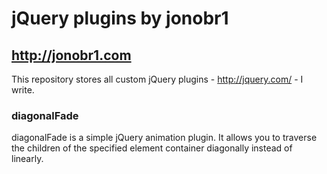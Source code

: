 jQuery plugins by jonobr1
====================

http://jonobr1.com
---------------------

This repository stores all custom jQuery plugins - http://jquery.com/ - I write.

### diagonalFade

diagonalFade is a simple jQuery animation plugin. It allows you to traverse the children of the specified element container diagonally instead of linearly.
